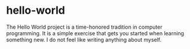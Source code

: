 # hello-world
The Hello World project is a time-honored tradition in computer programming. It is a simple exercise that gets you started when learning something new. 
I do not feel like writing anything about myself. 
